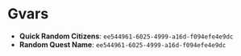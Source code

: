 # Gvars
- **Quick Random Citizens**: `ee544961-6025-4999-a16d-f094efe4e9dc`
- **Random Quest Name**: `ee544961-6025-4999-a16d-f094efe4e9dc`